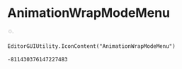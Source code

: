# AnimationWrapModeMenu
![](/img/AnimationWrapModeMenu.png)

``` CSharp
EditorGUIUtility.IconContent("AnimationWrapModeMenu")
```
```
-811430376147227483
```
